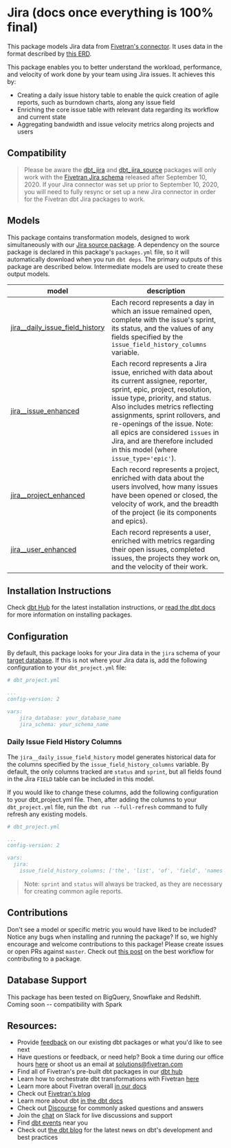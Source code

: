 # Jira (docs once everything is 100% final)

This package models Jira data from [Fivetran's connector](https://fivetran.com/docs/applications/jira). It uses data in the format described by [this ERD](https://fivetran.com/docs/applications/jira/#schemainformation).

This package enables you to better understand the workload, performance, and velocity of work done by your team using Jira issues. It achieves this by:
- Creating a daily issue history table to enable the quick creation of agile reports, such as burndown charts, along any issue field
- Enriching the core issue table with relevant data regarding its workflow and current state
- Aggregating bandwidth and issue velocity metrics along projects and users

## Compatibility
> Please be aware the [dbt_jira](https://github.com/fivetran/dbt_jira) and [dbt_jira_source](https://github.com/fivetran/dbt_jira_source) packages will only work with the [Fivetran Jira schema](https://fivetran.com/docs/applications/jira/changelog) released after September 10, 2020. If your Jira connector was set up prior to September 10, 2020, you will need to fully resync or set up a new Jira connector in order for the Fivetran dbt Jira packages to work.

## Models

This package contains transformation models, designed to work simultaneously with our [Jira source package](https://github.com/fivetran/dbt_jira_source). A dependency on the source package is declared in this package's `packages.yml` file, so it will automatically download when you run `dbt deps`. The primary outputs of this package are described below. Intermediate models are used to create these output models.

| **model**                | **description**                                                                                                                                |
| ------------------------ | ---------------------------------------------------------------------------------------------------------------------------------------------- |
| [jira__daily_issue_field_history](https://github.com/fivetran/dbt_jira/blob/master/models/jira__daily_issue_field_history.sql)             | Each record represents a day in which an issue remained open, complete with the issue's sprint, its status, and the values of any fields specified by the `issue_field_history_columns` variable. |
| [jira__issue_enhanced](https://github.com/fivetran/dbt_jira/blob/master/models/jira__issue_enhanced.sql)            | Each record represents a Jira issue, enriched with data about its current assignee, reporter, sprint, epic, project, resolution, issue type, priority, and status. Also includes metrics reflecting assignments, sprint rollovers, and re-openings of the issue. Note: all epics are considered `issues` in Jira, and are therefore included in this model (where `issue_type='epic'`). |
| [jira__project_enhanced](https://github.com/fivetran/dbt_jira/blob/master/models/jira__project_enhanced.sql)            | Each record represents a project, enriched with data about the users involved, how many issues have been opened or closed, the velocity of work, and the breadth of the project (ie its components and epics). |
| [jira__user_enhanced](https://github.com/fivetran/dbt_jira/blob/master/models/jira__user_enhanced.sql)            | Each record represents a user, enriched with metrics regarding their open issues, completed issues, the projects they work on, and the velocity of their work. |

## Installation Instructions
Check [dbt Hub](https://hub.getdbt.com/) for the latest installation instructions, or [read the dbt docs](https://docs.getdbt.com/docs/package-management) for more information on installing packages.

## Configuration
By default, this package looks for your Jira data in the `jira` schema of your [target database](https://docs.getdbt.com/docs/running-a-dbt-project/using-the-command-line-interface/configure-your-profile). If this is not where your Jira data is, add the following configuration to your `dbt_project.yml` file:

```yml
# dbt_project.yml

...
config-version: 2

vars:
    jira_database: your_database_name
    jira_schema: your_schema_name
```

### Daily Issue Field History Columns
The `jira__daily_issue_field_history` model generates historical data for the columns specified by the `issue_field_history_columns` variable. By default, the only columns tracked are `status` and `sprint`, but all fields found in the Jira `FIELD` table can be included in this model.

If you would like to change these columns, add the following configuration to your dbt_project.yml file. Then, after adding the columns to your `dbt_project.yml` file, run the `dbt run --full-refresh` command to fully refresh any existing models.

```yml
# dbt_project.yml

...
config-version: 2

vars:
  jira:
    issue_field_history_columns: ['the', 'list', 'of', 'field', 'names'] # case-insensitive
```

> Note: `sprint` and `status` will always be tracked, as they are necessary for creating common agile reports. 

## Contributions
Don't see a model or specific metric you would have liked to be included? Notice any bugs when installing 
and running the package? If so, we highly encourage and welcome contributions to this package! 
Please create issues or open PRs against `master`. Check out [this post](https://discourse.getdbt.com/t/contributing-to-a-dbt-package/657) on the best workflow for contributing to a package.

## Database Support
This package has been tested on BigQuery, Snowflake and Redshift.
Coming soon -- compatibility with Spark

## Resources:
- Provide [feedback](https://www.surveymonkey.com/r/DQ7K7WW) on our existing dbt packages or what you'd like to see next
- Have questions or feedback, or need help? Book a time during our office hours [here](https://calendly.com/fivetran-solutions-team/fivetran-solutions-team-office-hours) or shoot us an email at solutions@fivetran.com
- Find all of Fivetran's pre-built dbt packages in our [dbt hub](https://hub.getdbt.com/fivetran/)
- Learn how to orchestrate dbt transformations with Fivetran [here](https://fivetran.com/docs/transformations/dbt)
- Learn more about Fivetran overall [in our docs](https://fivetran.com/docs)
- Check out [Fivetran's blog](https://fivetran.com/blog)
- Learn more about dbt [in the dbt docs](https://docs.getdbt.com/docs/introduction)
- Check out [Discourse](https://discourse.getdbt.com/) for commonly asked questions and answers
- Join the [chat](http://slack.getdbt.com/) on Slack for live discussions and support
- Find [dbt events](https://events.getdbt.com) near you
- Check out [the dbt blog](https://blog.getdbt.com/) for the latest news on dbt's development and best practices
